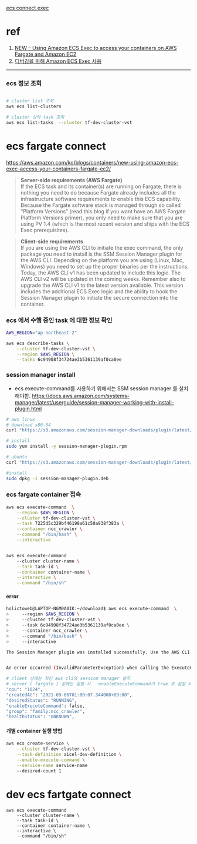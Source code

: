 [ecs connect exec ](#ecs_fargate_connect)


# ref
1. [NEW – Using Amazon ECS Exec to access your containers on AWS Fargate and Amazon EC2](!https://aws.amazon.com/ko/blogs/containers/new-using-amazon-ecs-exec-access-your-containers-fargate-ec2/)
2. [디버깅을 위해 Amazon ECS Exec 사용](!https://docs.aws.amazon.com/AmazonECS/latest/userguide/ecs-exec.html)


 - - - 


### ecs 정보 조회 

```bash

# cluster list 조회 
aws ecs list-clusters

# cluster 상의 task 조회
aws ecs list-tasks  --cluster tf-dev-cluster-vst

```


# ecs fargate connect


https://aws.amazon.com/ko/blogs/containers/new-using-amazon-ecs-exec-access-your-containers-fargate-ec2/


> **Server-side requirements (AWS Fargate)**  
> If the ECS task and its container(s) are running on Fargate, there is nothing you need to do because Fargate already includes all the infrastructure software requirements to enable this ECS capability. Because the Fargate software stack is managed through so called “Platform Versions” (read this blog if you want have an AWS Fargate Platform Versions primer), you only need to make sure that you are using PV 1.4 (which is the most recent version and ships with the ECS Exec prerequisites).


> **Client-side requirements**  
> If you are using the AWS CLI to initiate the exec command, the only package you need to install is the SSM Session Manager plugin for the AWS CLI. Depending on the platform you are using (Linux, Mac, Windows) you need to set up the proper binaries per the instructions. Today, the AWS CLI v1 has been updated to include this logic. The AWS CLI v2 will be updated in the coming weeks. Remember also to upgrade the AWS CLI v1 to the latest version available. This version includes the additional ECS Exec logic and the ability to hook the Session Manager plugin to initiate the secure connection into the container.




### ecs 에서 수행 중인 task 에 대한 정보 확인 


```bash
AWS_REGION="ap-northeast-2"

aws ecs describe-tasks \
    --cluster tf-dev-cluster-vst \
    --region $AWS_REGION \
    --tasks 6c94908f34724ae3b5361139af0ca0ee

```

### session manager install
- ecs execute-command를 사용하기 위해서는 SSM session manager 를 설치 해야함. 
https://docs.aws.amazon.com/systems-manager/latest/userguide/session-manager-working-with-install-plugin.html

```bash
# aws linux
# download x86-64
curl "https://s3.amazonaws.com/session-manager-downloads/plugin/latest/linux_64bit/session-manager-plugin.rpm" -o "session-manager-plugin.rpm"

# install
sudo yum install -y session-manager-plugin.rpm
```

```bash
# ubuntu
curl "https://s3.amazonaws.com/session-manager-downloads/plugin/latest/ubuntu_64bit/session-manager-plugin.deb" -o "session-manager-plugin.deb"

#install
sudo dpkg -i session-manager-plugin.deb
```


### ecs fargate container 접속 

```bash
aws ecs execute-command  \
    --region $AWS_REGION \
    --cluster tf-dev-cluster-vst \
    --task 7225d5c329bf46198a61c50a938f383a \
    --container ncc_crawler \
    --command "/bin/bash" \
    --interactive


aws ecs execute-command 
    --cluster cluster-name \
    --task task-id \
    --container container-name \
    --interactive \
    --command "/bin/sh"

```


#### error 
```bash
holictoweb@LAPTOP-NGM0A0IK:~/download$ aws ecs execute-command  \
>     --region $AWS_REGION \
>     --cluster tf-dev-cluster-vst \
>     --task 6c94908f34724ae3b5361139af0ca0ee \
>     --container ncc_crawler \
>     --command "/bin/bash" \
>     --interactive

The Session Manager plugin was installed successfully. Use the AWS CLI to start a session.


An error occurred (InvalidParameterException) when calling the ExecuteCommand operation: The execute command failed because execute command was not enabled when the task was run or the execute command agent isn’t running. Wait and try again or run a new task with execute command enabled and try again.

# client 상에는 최신 aws cli와 session manager 설치
# server ( fargate ) 상에는 실행 시   enableExecuteCommand가 true 로 설정 되어야함. 
"cpu": "1024",
"createdAt": "2021-09-06T01:00:07.344000+09:00",
"desiredStatus": "RUNNING",
"enableExecuteCommand": false,
"group": "family:ncc_crawler",
"healthStatus": "UNKNOWN",

```


#### 개별 container 실행 방법
```bash
aws ecs create-service \
    --cluster tf-dev-cluster-vst \
    --task-definition aicel-dev-definition \
    --enable-execute-command \
    --service-name service-name
    --desired-count 1
```





# dev ecs fartgate connect 

```
aws ecs execute-command 
    --cluster cluster-name \
    --task task-id \
    --container container-name \
    --interactive \
    --command "/bin/sh"
    
```
